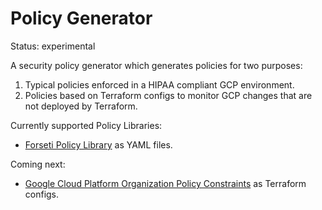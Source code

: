 # Policy Generator

Status: experimental

A security policy generator which generates policies for two purposes:

1.  Typical policies enforced in a HIPAA compliant GCP environment.
1.  Policies based on Terraform configs to monitor GCP changes that are not
    deployed by Terraform.

Currently supported Policy Libraries:

*   [Forseti Policy Library](https://github.com/forseti-security/policy-library)
    as YAML files.

Coming next:

*   [Google Cloud Platform Organization Policy Constraints](https://cloud.google.com/resource-manager/docs/organization-policy/org-policy-constraints)
    as Terraform configs.
